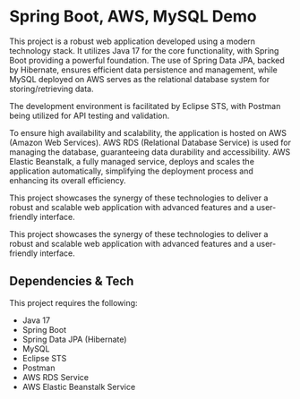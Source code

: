 # Spring Boot, AWS, MySQL Demo 

This project is a robust web application developed using a modern technology stack. It utilizes Java 17 for the core functionality, with Spring Boot providing a powerful foundation. The use of Spring Data JPA, backed by Hibernate, ensures efficient data persistence and management, while MySQL deployed on AWS serves as the relational database system for storing/retrieving data.

The development environment is facilitated by Eclipse STS, with Postman being utilized for API testing and validation.

To ensure high availability and scalability, the application is hosted on AWS (Amazon Web Services). AWS RDS (Relational Database Service) is used for managing the database, guaranteeing data durability and accessibility. AWS Elastic Beanstalk, a fully managed service, deploys and scales the application automatically, simplifying the deployment process and enhancing its overall efficiency.

This project showcases the synergy of these technologies to deliver a robust and scalable web application with advanced features and a user-friendly interface.

This project showcases the synergy of these technologies to deliver a robust and scalable web application with advanced features and a user-friendly interface.

## Dependencies & Tech 

This project requires the following:
- Java 17
- Spring Boot
- Spring Data JPA (Hibernate)
- MySQL
- Eclipse STS
- Postman
- AWS RDS Service
- AWS Elastic Beanstalk Service



